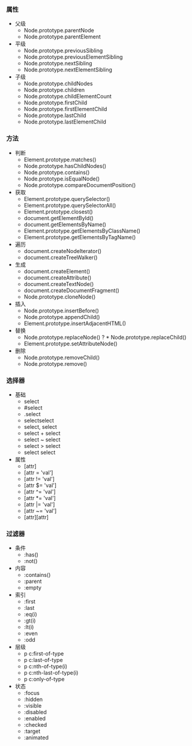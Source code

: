 ### 属性
* 父级
    * Node.prototype.parentNode
    * Node.prototype.parentElement
* 平级
    * Node.prototype.previousSibling
    * Node.prototype.previousElementSibling
    * Node.prototype.nextSibling
    * Node.prototype.nextElementSibling
* 子级
    * Node.prototype.childNodes
    * Node.prototype.children
    * Node.prototype.childElementCount
    * Node.prototype.firstChild
    * Node.prototype.firstElementChild
    * Node.prototype.lastChild
    * Node.prototype.lastElementChild

### 方法
* 判断
    * Element.prototype.matches()
    * Node.prototype.hasChildNodes()
    * Node.prototype.contains()
    * Node.prototype.isEqualNode()
    * Node.prototype.compareDocumentPosition()
* 获取
    * Element.prototype.querySelector()
    * Element.prototype.querySelectorAll()
    * Element.prototype.closest()
    * document.getElementById()
    * document.getElementsByName()
    * Element.prototype.getElementsByClassName()
    * Element.prototype.getElementsByTagName()
* 遍历
    * document.createNodeIterator()
    * document.createTreeWalker()
* 生成
    * document.createElement()
    * document.createAttribute()
    * document.createTextNode()
    * document.createDocumentFragment()
    * Node.prototype.cloneNode()
* 插入
    * Node.prototype.insertBefore()
    * Node.prototype.appendChild()
    * Element.prototype.insertAdjacentHTML()
* 替换
    * Node.prototype.replaceNode() ? * Node.prototype.replaceChild()
    * Element.prototype.setAttributeNode()
* 删除
    * Node.prototype.removeChild()
    * Node.prototype.remove()

### 选择器
* 基础
    * select
    * #select
    * .select
    * selectselect
    * select, select
    * select + select
    * select ~ select
    * select > select
    * select select
* 属性
    * [attr]
    * [attr = 'val']
    * [attr != 'val']
    * [attr $= 'val']
    * [attr ^= 'val']
    * [attr *= 'val']
    * [attr |= 'val']
    * [attr ~= 'val']
    * [attr][attr]

### 过滤器
* 条件
    * :has()
    * :not()
* 内容
    * :contains()
    * :parent
    * :empty
* 索引
    * :first
    * :last
    * :eq(i)
    * :gt(i)
    * :lt(i)
    * :even
    * :odd
* 层级
    * p c:first-of-type
    * p c:last-of-type
    * p c:nth-of-type(i)
    * p c:nth-last-of-type(i)
    * p c:only-of-type
* 状态
    * :focus
    * :hidden
    * :visible
    * :disabled
    * :enabled
    * :checked
    * :target
    * :animated
